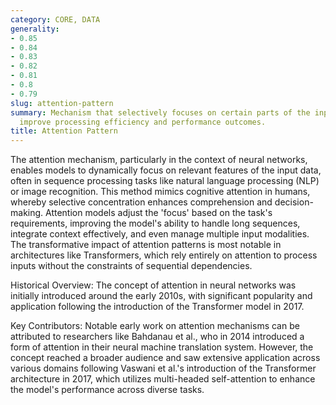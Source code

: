 ```yaml
---
category: CORE, DATA
generality:
- 0.85
- 0.84
- 0.83
- 0.82
- 0.81
- 0.8
- 0.79
slug: attention-pattern
summary: Mechanism that selectively focuses on certain parts of the input data to
  improve processing efficiency and performance outcomes.
title: Attention Pattern
---
```


The attention mechanism, particularly in the context of neural networks, enables models to dynamically focus on relevant features of the input data, often in sequence processing tasks like natural language processing (NLP) or image recognition. This method mimics cognitive attention in humans, whereby selective concentration enhances comprehension and decision-making. Attention models adjust the 'focus' based on the task's requirements, improving the model's ability to handle long sequences, integrate context effectively, and even manage multiple input modalities. The transformative impact of attention patterns is most notable in architectures like Transformers, which rely entirely on attention to process inputs without the constraints of sequential dependencies.

Historical Overview: The concept of attention in neural networks was initially introduced around the early 2010s, with significant popularity and application following the introduction of the Transformer model in 2017.

Key Contributors: Notable early work on attention mechanisms can be attributed to researchers like Bahdanau et al., who in 2014 introduced a form of attention in their neural machine translation system. However, the concept reached a broader audience and saw extensive application across various domains following Vaswani et al.'s introduction of the Transformer architecture in 2017, which utilizes multi-headed self-attention to enhance the model's performance across diverse tasks.
